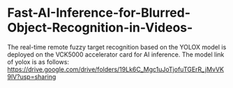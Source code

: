 # Fast-AI-Inference-for-Blurred-Object-Recognition-in-Videos-
The real-time remote fuzzy target recognition based on the YOLOX model is deployed on the VCK5000 accelerator card for AI inference.
The model link of yolox is as follows:
https://drive.google.com/drive/folders/19Lk6C_Mgc1uJoTjofuTGErR_jMvVK9lV?usp=sharing
